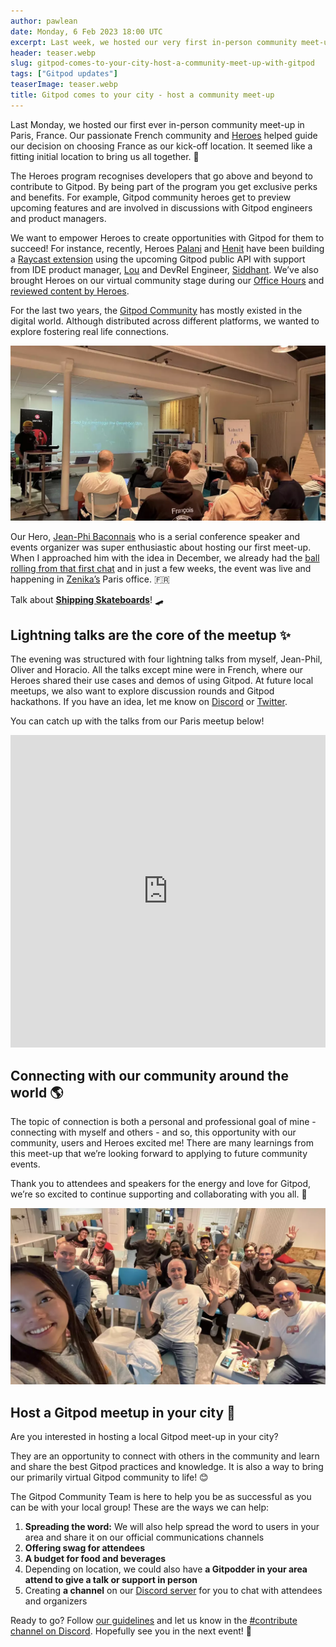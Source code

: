 ```yaml
---
author: pawlean
date: Monday, 6 Feb 2023 18:00 UTC
excerpt: Last week, we hosted our very first in-person community meet-up in Paris, France. Learn how to host a community meet-up with Gitpod.
header: teaser.webp
slug: gitpod-comes-to-your-city-host-a-community-meet-up-with-gitpod
tags: ["Gitpod updates"]
teaserImage: teaser.webp
title: Gitpod comes to your city - host a community meet-up
---
```


<script context="module">
  export const prerender = true;
</script>

Last Monday, we hosted our first ever in-person community meet-up in Paris, France. Our passionate French community and [Heroes](https://gitpod.io/community/heroes) helped guide our decision on choosing France as our kick-off location. It seemed like a fitting initial location to bring us all together. 🫶

The Heroes program recognises developers that go above and beyond to contribute to Gitpod. By being part of the program you get exclusive perks and benefits. For example, Gitpod community heroes get to preview upcoming features and are involved in discussions with Gitpod engineers and product managers.

We want to empower Heroes to create opportunities with Gitpod for them to succeed! For instance, recently, Heroes [Palani](https://twitter.com/Palanikannan_M) and [Henit](https://twitter.com/henit_chobisa) have been building a [Raycast extension](https://www.raycast.com/henitchobisa/gitpod) using the upcoming Gitpod public API with support from IDE product manager, [Lou](https://twitter.com/loujaybee) and DevRel Engineer, [Siddhant](https://twitter.com/Siddhant_K_code). We’ve also brought Heroes on our virtual community stage during our [Office Hours](https://www.youtube.com/playlist?list=PL3TSF5whlprU4vRoYBK6-QhFAbwAsoKmu) and [reviewed content by Heroes](https://www.williamghelfi.com/blog/2022-09-26-idiomatic-gitpod/).

For the last two years, the [Gitpod Community](https://gitpod.io/community) has mostly existed in the digital world. Although distributed across different platforms, we wanted to explore fostering real life connections.

![Gitpod Paris at Zenika](../../../static/images/blog/gitpod-comes-to-your-city-host-a-community-meet-up-with-gitpod/gitpod-paris.webp)

Our Hero, [Jean-Phi Baconnais](https://twitter.com/JPhi_Baconnais) who is a serial conference speaker and events organizer was super enthusiastic about hosting our first meet-up. When I approached him with the idea in December, we already had the [ball rolling from that first chat](https://www.eventbrite.fr/e/billets-soiree-gitpod-france-504357656327) and in just a few weeks, the event was live and happening in
[Zenika’s](https://www.zenika.com/en-US) Paris office. 🇫🇷

Talk about **[Shipping Skateboards](https://gitpod.io/blog/gitpod-core-values)**! 🛹

## Lightning talks are the core of the meetup ✨

The evening was structured with four lightning talks from myself, Jean-Phil, Oliver and Horacio. All the talks except mine were in French, where our Heroes shared their use cases and demos of using Gitpod. At future local meetups, we also want to explore discussion rounds and Gitpod hackathons. If you have an idea, let me know on [Discord](https://discord.com/invite/gitpod) or [Twitter](https://twitter.com/paulienuh).

You can catch up with the talks from our Paris meetup below!

<iframe width="100%" height="500" src="https://www.youtube.com/embed/videoseries?list=PL3TSF5whlprWHSTPbBrpGyxetRMOgUTd5" title="YouTube video player" frameborder="0" allow="accelerometer; autoplay; clipboard-write; encrypted-media; gyroscope; picture-in-picture; web-share" allowfullscreen></iframe>

## Connecting with our community around the world 🌎

The topic of connection is both a personal and professional goal of mine - connecting with myself and others - and so, this opportunity with our community, users and Heroes excited me! There are many learnings from this meet-up that we’re looking forward to applying to future community events.

Thank you to attendees and speakers for the energy and love for Gitpod, we’re so excited to continue supporting and collaborating with you all. 🧡

![Gitpod Paris selfie](../../../static/images/blog/gitpod-comes-to-your-city-host-a-community-meet-up-with-gitpod/gitpod-paris-selfie.webp)

## Host a Gitpod meetup in your city 🌃

Are you interested in hosting a local Gitpod meet-up in your city?

They are an opportunity to connect with others in the community and learn and share the best Gitpod practices and knowledge. It is also a way to bring our primarily virtual Gitpod community to life! 😊

The Gitpod Community Team is here to help you be as successful as you can be with your local group! These are the ways we can help:

1. **Spreading the word:** We will also help spread the word to users in your area and share it on our official communications channels
2. **Offering swag for attendees**
3. **A budget for food and beverages**
4. Depending on location, we could also have **a Gitpodder in your area attend to give a talk or support in person**
5. Creating **a channel** on our [Discord server](https://www.gitpod.io/chat) for you to chat with attendees and organizers

Ready to go? Follow [our guidelines](https://www.notion.so/gitpod/Hosting-a-Gitpod-Community-meet-up-77bdde81c5b04d80b93e425ebdd568ef) and let us know in the [#contribute channel on Discord](https://gitpod.io/chat). Hopefully see you in the next event! 👋
